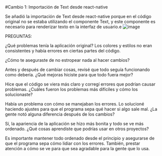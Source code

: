 #Cambio 1: Importación de Text desde react-native

Se añadió la importación de Text desde react-native porque en el código original no se estaba utilizando el componente Text, y este componente es necesario para renderizar texto en la interfaz de usuario.e
![image](https://github.com/Lcandres16/my-app/assets/116099973/c622a62e-b13c-4eda-9e5b-756efaf1c4c6)


PREGUNTAS:

¿Qué problemas tenía la aplicación original?
Los colores y estilos no eran consistentes y había errores en ciertas partes del código.

¿Cómo te aseguraste de no estropear nada al hacer cambios?

Antes y después de cambiar cosas, revisé que todo seguía funcionando como debería.
¿Qué mejoras hiciste para que todo fuera mejor?

Hice que el código se viera más claro y corregí errores que podrían causar problemas.
¿Cuáles fueron los problemas más difíciles y cómo los solucionaste?

Había un problema con cómo se manejaban los errores. Lo solucioné haciendo ajustes para que el programa sepa qué hacer si algo sale mal.
¿La gente notó alguna diferencia después de los cambios?

Sí, la apariencia de la aplicación se hizo más bonita y todo se ve más ordenado.
¿Qué cosas aprendiste que podrías usar en otros proyectos?

Es importante mantener todo ordenado desde el principio y asegurarse de que el programa sepa cómo lidiar con los errores. También, prestar atención a cómo se ve para que sea agradable para la gente que lo usa.
